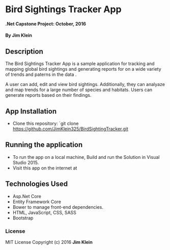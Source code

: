 # Bird Sightings Tracker App

#### .Net Capstone Project: October, 2016

#### By Jim Klein

## Description

The Bird Sightings Tracker App is a sample application for tracking and  mapping global bird sightings and generating reports for on a wide variety of trends and paterns in the data .

A user can add, edit and view bird sightings.  Additionally, they can analyaze and map trends for a large number of species and habitats.  Users can generate reports based on their findings.



## App Installation

* Clone this repository: `git clone https://github.com/JimKlein325/BirdSightingTracker.git 

## Running the application

* To run the app on a local machine, Build and run the Solution in Visual Studio 2015.
* Visit this app on the internet at 

## Technologies Used
* Asp.Net Core    
* Entity Framework Core
* Bower to manage front-end dependencies.
* HTML, JavaScript, CSS, SASS
* Bootstrap

### License
MIT License  Copyright (c) 2016 **Jim Klein**
